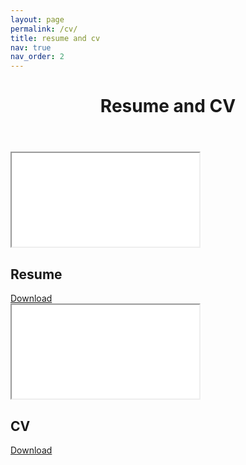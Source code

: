 ```yaml
---
layout: page
permalink: /cv/
title: resume and cv
nav: true
nav_order: 2
---
```


<header class="post-header">
    <h1 class="post-title">Resume and CV</h1>
    <!-- <p class="post-description">A PDF version of my CVs.</p> -->
</header>

<div class="projects row">
    <div class="cv-grid-item">
        <div class="card text-center hoverable">
            <div class="card-body" id="resume">
                <iframe class="cv-frame" src="/assets/pdf/Resume_AllieNguyen.pdf#toolbar=0&statusbar=0&navpanes=0" title="Resume_AllieNguyen (as of 8.2023)"></iframe>
                <h2>Resume</h2>
                <a href="/assets/pdf/Resume_AllieNguyen.pdf" class="btn btn-sm" role="button" title="Type">Download</a>
            </div>
        </div>
    </div>
    <div class="cv-grid-item">
        <div class="card text-center hoverable">
            <div class="card-body" id="cv">
                <iframe class="cv-frame" src="/assets/pdf/CV_AllieNguyen.pdf#toolbar=0&statusbar=0&navpanes=0" title="CV_AllieNguyen (as of 8.2023)"></iframe>
                <h2>CV</h2>
                <a href="/assets/pdf/CV_AllieNguyen.pdf" class="btn btn-sm" role="button" title="Type">Download</a>
            </div>
        </div>
    </div>
</div>
